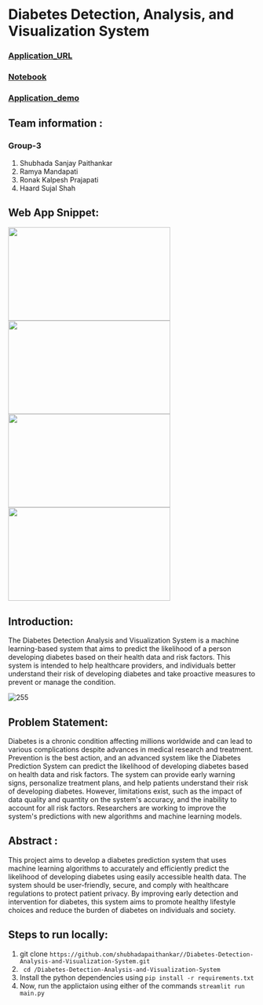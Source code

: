 # Diabetes Detection, Analysis, and Visualization System
### [Application_URL](https://shubhadapaithankar-diabetes-detection-analysis-and--main-vzgv5v.streamlit.app/)
### [Notebook](https://github.com/shubhadapaithankar/Diabetes-Detection-Analysis-and-Visualization-System/blob/main/Diabetes_Detection_Analysis.ipynb)
### [Application_demo](https://youtu.be/XlZFtiCdfFc)

## Team information  :

### Group-3
1. Shubhada Sanjay Paithankar
2. Ramya Mandapati
3. Ronak Kalpesh Prajapati
4. Haard Sujal Shah


## Web App Snippet:
<p float="left">
<img src="https://user-images.githubusercontent.com/99461999/235387948-4cfa289f-5576-4068-aac8-0701c690f43b.png" width="330" height="190">
<img  src="https://user-images.githubusercontent.com/99461999/235387964-903124b5-f217-4206-a82a-88ba955bc6bf.png" width="330" height="190">
<img src="https://user-images.githubusercontent.com/99461999/235387973-325f320a-8cf3-4be0-b00a-9a53c87c2529.png" width="330" height="190">
<img  src="https://user-images.githubusercontent.com/99461999/235387996-95e20c11-314d-4b61-b12b-68b8f900a6ba.png" width="330" height="190">

</p>

## Introduction:
The  Diabetes Detection Analysis and Visualization System is a machine learning-based system that aims to predict the likelihood of a person developing diabetes based on their health data and risk factors. This system is intended to help healthcare providers, and individuals better understand their risk of
developing diabetes and take proactive measures to prevent or manage the condition.


![255](https://user-images.githubusercontent.com/99461999/232658943-233b5b67-1f14-45b7-9f8f-ee7f6a097d16.png)



## Problem Statement:
Diabetes is a chronic condition affecting millions worldwide and can lead to various complications despite advances in medical research and treatment. Prevention is the best action, and an advanced system like the Diabetes Prediction System can predict the likelihood of developing diabetes based on health data and risk factors. The system can provide early warning signs, personalize treatment plans, and help patients understand their risk of developing diabetes. However, limitations exist, such as the impact of data quality and quantity on the system's accuracy, and the inability to account for all risk factors. Researchers are working to improve the system's predictions with new algorithms and machine learning models.

## Abstract :
This project aims to develop a diabetes prediction system that uses machine learning algorithms to accurately and efficiently predict the likelihood of developing diabetes using easily accessible health data. The system should be user-friendly, secure, and comply with healthcare regulations to protect patient privacy. By improving early detection and intervention for diabetes, this system aims to promote healthy lifestyle choices and reduce the burden of diabetes on individuals and society.

## Steps to run locally:
1) git clone ``` https://github.com/shubhadapaithankar//Diabetes-Detection-Analysis-and-Visualization-System.git ```
2) ``` cd /Diabetes-Detection-Analysis-and-Visualization-System```
3) Install the python dependencies using ``` pip install -r requirements.txt ```
4)  Now, run the applictaion using either of the commands ```streamlit run main.py ```
